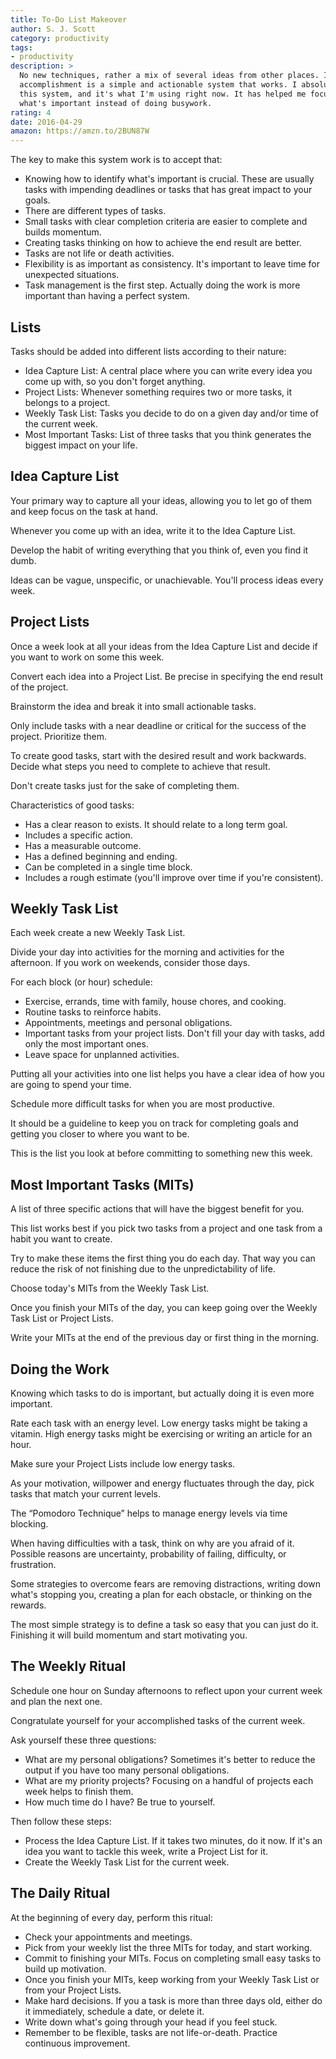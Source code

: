 ```yaml
---
title: To-Do List Makeover
author: S. J. Scott
category: productivity
tags:
- productivity
description: >
  No new techniques, rather a mix of several ideas from other places. Its
  accomplishment is a simple and actionable system that works. I absolutely like
  this system, and it's what I'm using right now. It has helped me focus on
  what's important instead of doing busywork.
rating: 4
date: 2016-04-29
amazon: https://amzn.to/2BUN87W
---
```


The key to make this system work is to accept that:

* Knowing how to identify what's important is crucial. These are usually tasks
  with impending deadlines or tasks that has great impact to your goals.
* There are different types of tasks.
* Small tasks with clear completion criteria are easier to complete and builds
  momentum.
* Creating tasks thinking on how to achieve the end result are better.
* Tasks are not life or death activities.
* Flexibility is as important as consistency. It's important to leave time for
  unexpected situations.
* Task management is the first step. Actually doing the work is more important
  than having a perfect system.

## Lists

Tasks should be added into different lists according to their nature:

* Idea Capture List: A central place where you can write every idea you come up
  with, so you don't forget anything.
* Project Lists: Whenever something requires two or more tasks, it belongs to a
  project.
* Weekly Task List: Tasks you decide to do on a given day and/or time of the
  current week.
* Most Important Tasks: List of three tasks that you think generates the biggest
  impact on your life.

## Idea Capture List

Your primary way to capture all your ideas, allowing you to let go of them and
keep focus on the task at hand.

Whenever you come up with an idea, write it to the Idea Capture List.

Develop the habit of writing everything that you think of, even you find it
dumb.

Ideas can be vague, unspecific, or unachievable. You'll process ideas every
week.

## Project Lists

Once a week look at all your ideas from the Idea Capture List and decide if you
want to work on some this week.

Convert each idea into a Project List. Be precise in specifying the end result
of the project.

Brainstorm the idea and break it into small actionable tasks.

Only include tasks with a near deadline or critical for the success of the
project. Prioritize them.

To create good tasks, start with the desired result and work backwards. Decide
what steps you need to complete to achieve that result.

Don't create tasks just for the sake of completing them.

Characteristics of good tasks:

* Has a clear reason to exists. It should relate to a long term goal.
* Includes a specific action.
* Has a measurable outcome.
* Has a defined beginning and ending.
* Can be completed in a single time block.
* Includes a rough estimate (you'll improve over time if you're consistent).

## Weekly Task List

Each week create a new Weekly Task List.

Divide your day into activities for the morning and activities for the
afternoon. If you work on weekends, consider those days.

For each block (or hour) schedule:

* Exercise, errands, time with family, house chores, and cooking.
* Routine tasks to reinforce habits.
* Appointments, meetings and personal obligations.
* Important tasks from your project lists. Don't fill your day with tasks, add
  only the most important ones.
* Leave space for unplanned activities.

Putting all your activities into one list helps you have a clear idea of how you
are going to spend your time.

Schedule more difficult tasks for when you are most productive.

It should be a guideline to keep you on track for completing goals and getting
you closer to where you want to be.

This is the list you look at before committing to something new this week.

## Most Important Tasks (MITs)

A list of three specific actions that will have the biggest benefit for you.

This list works best if you pick two tasks from a project and one task from a
habit you want to create.

Try to make these items the first thing you do each day. That way you can reduce
the risk of not finishing due to the unpredictability of life.

Choose today's MITs from the Weekly Task List.

Once you finish your MITs of the day, you can keep going over the Weekly Task
List or Project Lists.

Write your MITs at the end of the previous day or first thing in the morning.

## Doing the Work

Knowing which tasks to do is important, but actually doing it is even more
important.

Rate each task with an energy level. Low energy tasks might be taking a vitamin.
High energy tasks might be exercising or writing an article for an hour.

Make sure your Project Lists include low energy tasks.

As your motivation, willpower and energy fluctuates through the day, pick tasks
that match your current levels.

The “Pomodoro Technique” helps to manage energy levels via time blocking.

When having difficulties with a task, think on why are you afraid of it.
Possible reasons are uncertainty, probability of failing, difficulty, or
frustration.

Some strategies to overcome fears are removing distractions, writing down what's
stopping you, creating a plan for each obstacle, or thinking on the rewards.

The most simple strategy is to define a task so easy that you can just do it.
Finishing it will build momentum and start motivating you.

## The Weekly Ritual

Schedule one hour on Sunday afternoons to reflect upon your current week and
plan the next one.

Congratulate yourself for your accomplished tasks of the current week.

Ask yourself these three questions:

* What are my personal obligations? Sometimes it's better to reduce the output
  if you have too many personal obligations.
* What are my priority projects? Focusing on a handful of projects each week
  helps to finish them.
* How much time do I have? Be true to yourself.

Then follow these steps:

* Process the Idea Capture List. If it takes two minutes, do it now. If it's an
  idea you want to tackle this week, write a Project List for it.
* Create the Weekly Task List for the current week.

## The Daily Ritual

At the beginning of every day, perform this ritual:

* Check your appointments and meetings.
* Pick from your weekly list the three MITs for today, and start working.
* Commit to finishing your MITs. Focus on completing small easy tasks to build
  up motivation.
* Once you finish your MITs, keep working from your Weekly Task List or from
  your Project Lists.
* Make hard decisions. If you a task is more than three days old, either do it
  immediately, schedule a date, or delete it.
* Write down what's going through your head if you feel stuck.
* Remember to be flexible, tasks are not life-or-death. Practice continuous
  improvement.
